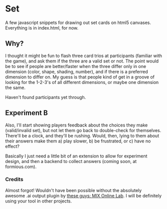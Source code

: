 # Set

A few javascript snippets for drawing out set cards on html5 canvases. 
Everything is in index.html, for now.

## Why?

I thought it might be fun to flash three card trios at participants (familiar with the game),
and ask them if the three are a valid set or not. The point would be to see if people are
better/faster when the three differ only in one dimension (color, shape, shading, number),
and if there is a preferred dimension to differ on. My guess is that people kind of get in a groove
of looking for the 1-2-3's of all different dimensions, or maybe one dimension the same. 

Haven't found participants yet through.

## Experiment B

Also, I'll start showing players feedback about the choices they make (valid/invalid set),
but not let them go back to double-check for themselves. There'll be a clock, and they'll be
rushing. Would, then, lying to them about their answers make them a) play slower, b) be 
frustrated, or c) have no effect?

Basically I just need a little bit of an extension to allow for experiment design, and then
a backend to collect answers (coming soon, at formious.com).

### Credits

Almost forgot! Wouldn't have been possible without the absolutely awesome .ai output plugin 
by [these guys: MIX Online Lab](http://visitmix.com/labs/ai2canvas/). I will be definitely
using your tool in other projects.

